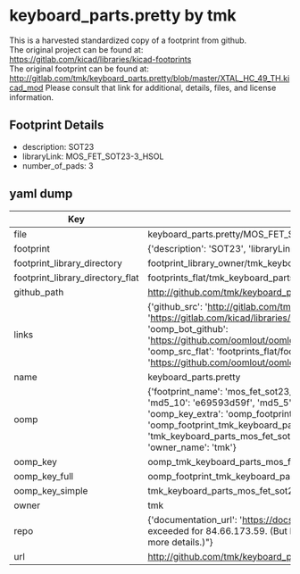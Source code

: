 # keyboard_parts.pretty by tmk  
This is a harvested standardized copy of a footprint from github.  
The original project can be found at:  
https://gitlab.com/kicad/libraries/kicad-footprints  
The original footprint can be found at:
http://gitlab.com/tmk/keyboard_parts.pretty/blob/master/XTAL_HC_49_TH.kicad_mod
Please consult that link for additional, details, files, and license information.  
## Footprint Details
* description: SOT23  
* libraryLink: MOS_FET_SOT23-3_HSOL  
* number_of_pads: 3  
## yaml dump  
| Key | Value |  
| --- | --- |  
| file | keyboard_parts.pretty/MOS_FET_SOT23-3_HSOL.kicad_mod |  
| footprint | {'description': 'SOT23', 'libraryLink': 'MOS_FET_SOT23-3_HSOL', 'number_of_pads': 3} |  
| footprint_library_directory | footprint_library_owner/tmk_keyboard_parts.pretty |  
| footprint_library_directory_flat | footprints_flat/tmk_keyboard_parts_mos_fet_sot23_3_hsol/working |  
| github_path | http://github.com/tmk/keyboard_parts.pretty/blob/master/MOS_FET_SOT23-3_HSOL.kicad_mod |  
| links | {'github_src': 'http://gitlab.com/tmk/keyboard_parts.pretty/blob/master/XTAL_HC_49_TH.kicad_mod', 'github_src_repo': 'https://gitlab.com/kicad/libraries/kicad-footprints', 'oomp_bot': 'footprints/tmk_keyboard_parts_mos_fet_sot23_3_hsol/working', 'oomp_bot_github': 'https://github.com/oomlout/oomlout_oomp_footprint_bot/tree/main/footprints/tmk_keyboard_parts_mos_fet_sot23_3_hsol/working', 'oomp_src_flat': 'footprints_flat/footprints_flat/tmk_keyboard_parts_mos_fet_sot23_3_hsol/working', 'oomp_src_flat_github': 'https://github.com/oomlout/oomlout_oomp_footprint_src/tree/main/footprints_flat/tmk_keyboard_parts_mos_fet_sot23_3_hsol/working'} |  
| name | keyboard_parts.pretty |  
| oomp | {'footprint_name': 'mos_fet_sot23_3_hsol', 'library_name': 'keyboard_parts', 'md5': 'e69593d59f79200ee6935e814935e2ce', 'md5_10': 'e69593d59f', 'md5_5': 'e6959', 'md5_6': 'e69593', 'oomp_key': 'oomp_tmk_keyboard_parts_mos_fet_sot23_3_hsol', 'oomp_key_extra': 'oomp_footprint_tmk_keyboard_parts_mos_fet_sot23_3_hsol', 'oomp_key_full': 'oomp_footprint_tmk_keyboard_parts_mos_fet_sot23_3_hsol_e69593', 'oomp_key_simple': 'tmk_keyboard_parts_mos_fet_sot23_3_hsol', 'original_filename': 'keyboard_parts.pretty/MOS_FET_SOT23-3_HSOL.kicad_mod', 'owner_name': 'tmk'} |  
| oomp_key | oomp_tmk_keyboard_parts_mos_fet_sot23_3_hsol |  
| oomp_key_full | oomp_footprint_tmk_keyboard_parts_mos_fet_sot23_3_hsol |  
| oomp_key_simple | tmk_keyboard_parts_mos_fet_sot23_3_hsol |  
| owner | tmk |  
| repo | {'documentation_url': 'https://docs.github.com/rest/overview/resources-in-the-rest-api#rate-limiting', 'message': "API rate limit exceeded for 84.66.173.59. (But here's the good news: Authenticated requests get a higher rate limit. Check out the documentation for more details.)"} |  
| url | http://github.com/tmk/keyboard_parts.pretty |  

